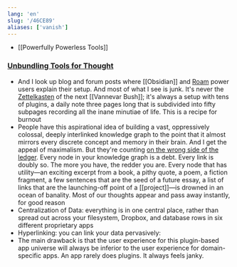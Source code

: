 ```yaml
---
lang: 'en'
slug: '/46CE89'
aliases: ['vanish']
---
```


- [[Powerfully Powerless Tools]]

### [Unbundling Tools for Thought](https://borretti.me/article/unbundling-tools-for-thought)

- And I look up blog and forum posts where [[Obsidian]] and [Roam](https://roamresearch.com/) power users explain their setup. And most of what I see is junk. It's never the [Zettelkasten](https://en.wikipedia.org/wiki/Zettelkasten) of the next [[Vannevar Bush]]; it's always a setup with tens of plugins, a daily note three pages long that is subdivided into fifty subpages recording all the inane minutiae of life. This is a recipe for burnout
- People have this aspirational idea of building a vast, oppressively colossal, deeply interlinked knowledge graph to the point that it almost mirrors every discrete concept and memory in their brain. And I get the appeal of maximalism. But they're counting [on the wrong side of the ledger](https://www.cs.utexas.edu/users/EWD/transcriptions/EWD10xx/EWD1036.html#:~:text=wrong%20side%20of%20the%20ledger). Every node in your knowledge graph is a debt. Every link is doubly so. The more you have, the redder you are. Every node that has utility—an exciting excerpt from a book, a pithy quote, a poem, a fiction fragment, a few sentences that are the seed of a future essay, a list of links that are the launching-off point of a [[project]]—is drowned in an ocean of banality. Most of our thoughts appear and pass away instantly, for good reason
- Centralization of Data: everything is in one central place, rather than spread out across your filesystem, Dropbox, and database rows in six different proprietary apps
- Hyperlinking: you can link your data pervasively:
- The main drawback is that the user experience for this plugin-based app universe will always be inferior to the user experience for domain-specific apps. An app rarely does plugins. It always feels janky.
